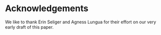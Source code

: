# Acknowledgements


We like to thank Erin Seliger and Agness Lungua for their effort on our very early draft of this paper.
